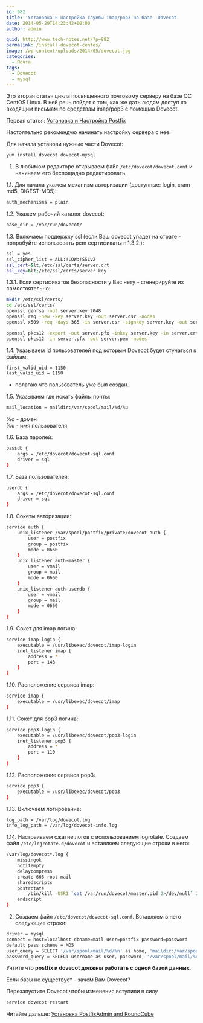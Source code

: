 ```yaml
---
id: 982
title: 'Установка и настройка службы imap/pop3 на базе  Dovecot'
date: 2014-05-29T14:23:42+00:00
author: admin

guid: http://www.tech-notes.net/?p=982
permalink: /install-dovecot-centos/
image: /wp-content/uploads/2014/05/dovecot.jpg
categories:
  - Почта
tags:
  - Dovecot
  - mysql
---
```

Это вторая статья цикла посвященного почтовому серверу на базе ОС CentOS Linux. В ней речь пойдет о том, как же дать людям доступ ко входящим письмам по средствам imap/pop3 c помощью Dovecot.

Первая статья: [Установка и Настройка Postfix](http://www.tech-notes.net/install-configure-postfix/ "Установка и Настройка Postfix")

Настоятельно рекомендую начинать настройку сервера с нее.

Для начала установи нужные части Dovecot:

```bash
yum install dovecot dovecot-mysql
```

1. В любимом редакторе открываем файл `/etc/dovecot/dovecot.conf` и начинаем его беспощадно редактировать.

1.1. Для начала укажем механизм авторизации (доступные: login, cram-md5, DIGEST-MD5):

```bash
auth_mechanisms = plain
```


1.2. Укажем рабочий каталог dovecot:

```bash
base_dir = /var/run/dovecot/
```


1.3. Включаем поддержку ssl (если Ваш dovecot упадет на страте - попробуйте использовать pem сертификаты п.1.3.2.):

```bash
ssl = yes
ssl_cipher_list = ALL:!LOW:!SSLv2
ssl_cert=&lt;/etc/ssl/certs/server.crt
ssl_key=&lt;/etc/ssl/certs/server.key
```


1.3.1. Если сертификатов безопасности у Вас нету - сгенерируйте их самостоятельно:

```bash
mkdir /etc/ssl/certs/  
cd /etc/ssl/certs/  
openssl genrsa -out server.key 2048  
openssl req -new -key server.key -out server.csr -nodes  
openssl x509 -req -days 365 -in server.csr -signkey server.key -out server.crt
```

```bash
openssl pkcs12 -export -out server.pfx -inkey server.key -in server.crt  
openssl pkcs12 -in server.pfx -out server.pem -nodes
```

1.4. Указываем id пользователей под которым Dovecot будет стучаться к файлам:

```bash
first_valid_uid = 1150
last_valid_uid = 1150
```


* полагаю что пользователь уже был создан.

1.5. Указываем где искать файлы почты:

```bash
mail_location = maildir:/var/spool/mail/%d/%u
```


%d - домен  
%u - имя пользователя

1.6. База паролей:

```bash
passdb {
	args = /etc/dovecot/dovecot-sql.conf
	driver = sql
}
```


1.7. База пользователей:

```bash
userdb {
	args = /etc/dovecot/dovecot-sql.conf
	driver = sql
}
```


1.8. Сокеты авторизации:

```bash
service auth {
	unix_listener /var/spool/postfix/private/dovecot-auth {
		user = postfix
		group = postfix
		mode = 0660
	}
	unix_listener auth-master {
		user = vmail
		group = mail
		mode = 0660
	}
	unix_listener auth-userdb {
		user = vmail
		group = mail
		mode = 0660
	}
}
```


1.9. Сокет для imap логина:

```bash
service imap-login {
	executable = /usr/libexec/dovecot/imap-login
	inet_listener imap {
		address = *
		port = 143
	}
}
```


1.10. Расположение сервиса imap:

```bash
service imap {
	executable = /usr/libexec/dovecot/imap
}
```


1.11. Сокет для pop3 логина:

```bash
service pop3-login {
	executable = /usr/libexec/dovecot/pop3-login
	inet_listener pop3 {
		address = *
		port = 110
	}
}
```


1.12. Расположение сервиса pop3:

```bash
service pop3 {
	executable = /usr/libexec/dovecot/pop3
}
```


1.13. Включаем логирование:

```bash
log_path = /var/log/dovecot.log
info_log_path = /var/log/dovecot-info.log
```


1.14. Настраиваем сжатие логов с использованием logrotate. Создаем файл `/etc/logrotate.d/dovecot` и вставляем следующие строки в него:

```bash
/var/log/dovecot*.log {
	missingok
	notifempty
	delaycompress
	create 666 root mail
	sharedscripts
	postrotate
		/bin/kill -USR1 `cat /var/run/dovecot/master.pid 2>/dev/null` 2> /dev/null || true
	endscript
}
```

2. Создаем файл `/etc/dovecot/dovecot-sql.conf`. Вставляем в него следующие строки:

```bash
driver = mysql
connect = host=localhost dbname=mail user=postfix password=password
default_pass_scheme = MD5
user_query = SELECT '/var/spool/mail/%d/%n' as home, 'maildir:/var/spool/mail/%d/%n'as mail, 1150 AS uid, 12 AS gid, concat('dirsize:storage=', quota) AS quota FROM mailbox WHERE username = '%u' AND active = '1'
password_query = SELECT username as user, password, '/var/spool/mail/%d/%n' as userdb_home, 'maildir:/var/spool/mail/%d/%n' as userdb_mail, 1150 as userdb_uid, 12 asuserdb_gid FROM mailbox WHERE username = '%u' AND active = '1'
```

Учтите что **postfix и dovecot должны работать с одной базой данных**.

Если базы не существует - зачем Вам Dovecot?

Перезапустите Dovecot чтобы изменения вступили в силу

```bash
service dovecot restart
```

Читайте дальше: [Установка PostfixAdmin and RoundCube](http://www.tech-notes.net/install-postfixadmin-and-roundcube/ "Установка PostfixAdmin and RoundCube")
